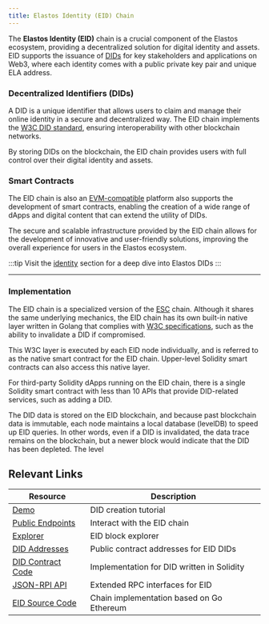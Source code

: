 ```yaml
---
title: Elastos Identity (EID) Chain
---
```


The **Elastos Identity (EID)** chain is a crucial component of the Elastos ecosystem, providing a decentralized solution for digital identity and assets. EID supports the issuance of [DIDs](/learn/dids/intro) for key stakeholders and applications on Web3, where each identity comes with a public private key pair and unique ELA address.

### Decentralized Identifiers (DIDs)

A DID is a unique identifier that allows users to claim and manage their online identity in a secure and decentralized way. The EID chain implements the [W3C DID standard](https://www.w3.org/TR/did-core/), ensuring interoperability with other blockchain networks.

By storing DIDs on the blockchain, the EID chain provides users with full control over their digital identity and assets.

### Smart Contracts

The EID chain is also an [EVM-compatible](https://ethereum.org/en/developers/docs/evm/) platform also supports the development of smart contracts, enabling the creation of a wide range of dApps and digital content that can extend the utility of DIDs.

The secure and scalable infrastructure provided by the EID chain allows for the development of innovative and user-friendly solutions, improving the overall experience for users in the Elastos ecosystem.

:::tip
Visit the [identity](/learn/dids/intro/#elastos-did-framework) section for a deep dive into Elastos DIDs
:::

---

### Implementation

The EID chain is a specialized version of the [ESC](/learn/sidechains/esc) chain. Although it shares the same underlying mechanics, the EID chain has its own built-in native layer written in Golang that complies with [W3C specifications](https://www.w3.org/TR/did-core/), such as the ability to invalidate a DID if compromised.

This W3C layer is executed by each EID node individually, and is referred to as the native smart contract for the EID chain. Upper-level Solidity smart contracts can also access this native layer.

For third-party Solidity dApps running on the EID chain, there is a single Solidity smart contract with less than 10 APIs that provide DID-related services, such as adding a DID.

The DID data is stored on the EID blockchain, and because past blockchain data is immutable, each node maintains a local database (levelDB) to speed up EID queries. In other words, even if a DID is invalidated, the data trace remains on the blockchain, but a newer block would indicate that the DID has been depleted. The level

## Relevant Links

| Resource                                                                                                  | Description                                |
| --------------------------------------------------------------------------------------------------------- | ------------------------------------------ |
| [Demo](/develop/dids/create)                                                                              | DID creation tutorial                      |
| [Public Endpoints](/api/providers)                                                                        | Interact with the EID chain                |
| [Explorer](https://eid.elastos.io/)                                                                       | EID block explorer                         |
| [DID Addresses](/api/providers/#miscellaneous)                                                            | Public contract addresses for EID DIDs     |
| [DID Contract Code](https://github.com/elastos/Elastos.ELA.SideChain.EID/blob/master/core/vm/did/did.sol) | Implementation for DID written in Solidity |
| [JSON-RPI API](/api/sidechains/eid/rpc)                                                                   | Extended RPC interfaces for EID            |
| [EID Source Code](https://docs.elastos.net/guides/v/eid/source-code)                                      | Chain implementation based on Go Ethereum  |
